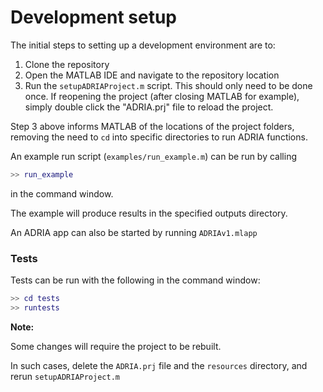 # Development setup

The initial steps to setting up a development environment are to:

1. Clone the repository
2. Open the MATLAB IDE and navigate to the repository location
3. Run the `setupADRIAProject.m` script. This should only need to be done once.
   If reopening the project (after closing MATLAB for example), simply 
   double click the "ADRIA.prj" file to reload the project.

Step 3 above informs MATLAB of the locations of the project folders,
removing the need to `cd` into specific directories to run ADRIA functions.

An example run script (`examples/run_example.m`) can be run by calling 

```matlab
>> run_example
```

in the command window. 

The example will produce results in the specified outputs directory.

An ADRIA app can also be started by running `ADRIAv1.mlapp`

### Tests

Tests can be run with the following in the command window:

```matlab
>> cd tests
>> runtests
```

**Note:**

Some changes will require the project to be rebuilt.

In such cases, delete the `ADRIA.prj` file and the `resources` directory,
and rerun `setupADRIAProject.m`

